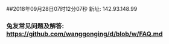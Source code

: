 ##2018年09月28日07时12分07秒 新址: 142.93.148.99
### 兔友常见问题及解答: https://github.com/wanggonging/d/blob/w/FAQ.md
